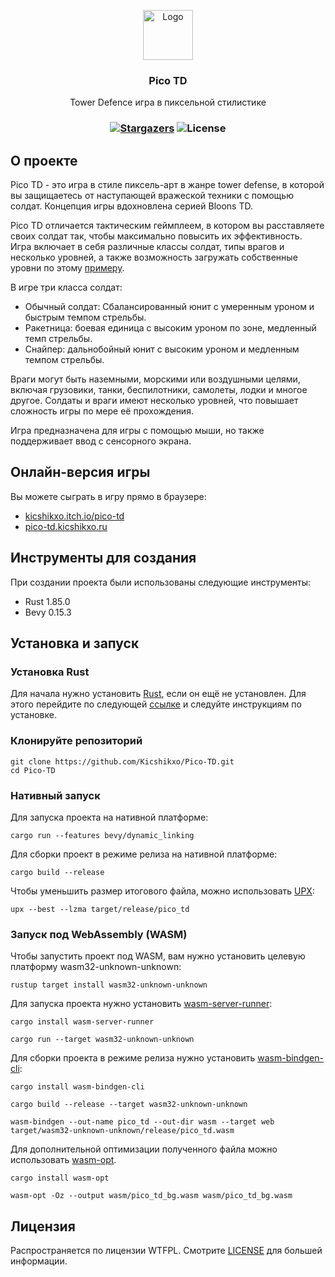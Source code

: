 <p align="center">
  <a href="https://github.com/Kicshikxo/Pico-TD">
    <img src="https://raw.githubusercontent.com/Kicshikxo/Pico-TD/main/build/windows/icon.ico" alt="Logo" width="80" height="80">
  </a>

  <h3 align="center">Pico TD</h3>

  <p align="center">
    Tower Defence игра в пиксельной стилистике
  </p>
</p>

### <p align="center">[![Stargazers](https://img.shields.io/github/stars/Kicshikxo/Pico-TD?style=social)](https://google.com) ![License](https://img.shields.io/github/license/Kicshikxo/Pico-TD)</p>

## О проекте

Pico TD - это игра в стиле пиксель-арт в жанре tower defense, в которой вы защищаетесь от наступающей вражеской техники с помощью солдат. Концепция игры вдохновлена серией Bloons TD.

Pico TD отличается тактическим геймплеем, в котором вы расставляете своих солдат так, чтобы максимально повысить их эффективность. Игра включает в себя различные классы солдат, типы врагов и несколько уровней, а также возможность загружать собственные уровни по этому [примеру](https://github.com/Kicshikxo/Pico-TD/blob/main/assets/levels/example.ron).

В игре три класса солдат:

-   Обычный солдат: Сбалансированный юнит с умеренным уроном и быстрым темпом стрельбы.
-   Ракетница: боевая единица с высоким уроном по зоне, медленный темп стрельбы.
-   Снайпер: дальнобойный юнит с высоким уроном и медленным темпом стрельбы.

Враги могут быть наземными, морскими или воздушными целями, включая грузовики, танки, беспилотники, самолеты, лодки и многое другое. Солдаты и враги имеют несколько уровней, что повышает сложность игры по мере её прохождения.

Игра предназначена для игры с помощью мыши, но также поддерживает ввод с сенсорного экрана.

## Онлайн-версия игры

Вы можете сыграть в игру прямо в браузере:

-   [kicshikxo.itch.io/pico-td](https://kicshikxo.itch.io/pico-td)
-   [pico-td.kicshikxo.ru](https://pico-td.kicshikxo.ru)

## Инструменты для создания

<p>При создании проекта были использованы следующие инструменты:</p>

-   Rust 1.85.0
-   Bevy 0.15.3

## Установка и запуск

### Установка Rust

Для начала нужно установить [Rust](https://www.rust-lang.org/), если он ещё не установлен. Для этого перейдите по следующей [ссылке](https://www.rust-lang.org/tools/install) и следуйте инструкциям по установке.

### Клонируйте репозиторий

```shell
git clone https://github.com/Kicshikxo/Pico-TD.git
cd Pico-TD
```

### Нативный запуск

Для запуска проекта на нативной платформе:

```shell
cargo run --features bevy/dynamic_linking
```

Для сборки проект в режиме релиза на нативной платформе:

```shell
cargo build --release
```

Чтобы уменьшить размер итогового файла, можно использовать [UPX](https://github.com/upx/upx):

```shell
upx --best --lzma target/release/pico_td
```

### Запуск под WebAssembly (WASM)

Чтобы запустить проект под WASM, вам нужно установить целевую платформу wasm32-unknown-unknown:

```shell
rustup target install wasm32-unknown-unknown
```

Для запуска проекта нужно установить [wasm-server-runner](https://github.com/jakobhellermann/wasm-server-runner):

```shell
cargo install wasm-server-runner
```

```shell
cargo run --target wasm32-unknown-unknown
```

Для сборки проекта в режиме релиза нужно установить [wasm-bindgen-cli](https://github.com/rustwasm/wasm-bindgen):

```shell
cargo install wasm-bindgen-cli
```

```shell
cargo build --release --target wasm32-unknown-unknown

wasm-bindgen --out-name pico_td --out-dir wasm --target web target/wasm32-unknown-unknown/release/pico_td.wasm
```

Для дополнительной оптимизации полученного файла можно использовать [wasm-opt](https://github.com/WebAssembly/binaryen).

```shell
cargo install wasm-opt
```

```shell
wasm-opt -Oz --output wasm/pico_td_bg.wasm wasm/pico_td_bg.wasm
```

## Лицензия

Распространяется по лицензии WTFPL. Смотрите [LICENSE](https://github.com/Kicshikxo/Pico-TD/blob/main/LICENSE.md) для большей информации.

